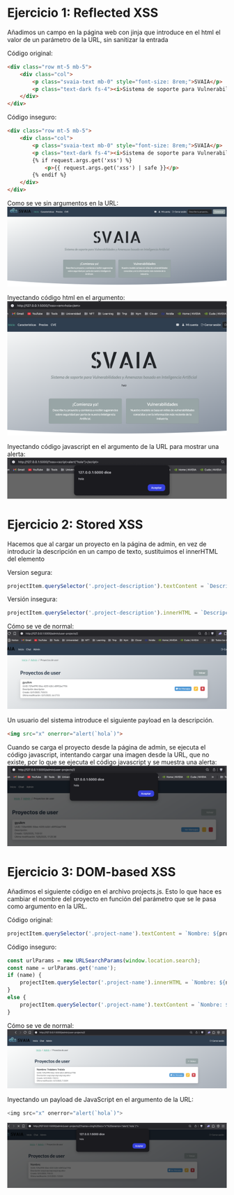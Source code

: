 # Ejercicio 1: Reflected XSS

Añadimos un campo en la página web con jinja que introduce en el html el valor de un parámetro de la URL, sin sanitizar la entrada

Código original:
```html
<div class="row mt-5 mb-5">
    <div class="col">
        <p class="svaia-text mb-0" style="font-size: 8rem;">SVAIA</p>
        <p class="text-dark fs-4"><i>Sistema de soporte para Vulnerabilidades y Amenazas basado en Inteligencia Artificial</i></p>
    </div>
</div>
```

Código inseguro:
```html
<div class="row mt-5 mb-5">
    <div class="col">
        <p class="svaia-text mb-0" style="font-size: 8rem;">SVAIA</p>
        <p class="text-dark fs-4"><i>Sistema de soporte para Vulnerabilidades y Amenazas basado en Inteligencia Artificial</i></p>
        {% if request.args.get('xss') %}
            <p>{{ request.args.get('xss') | safe }}</p>
        {% endif %}
    </div>
</div>
```

Como se ve sin argumentos en la URL:
![ej01_normal](ej01_normal.png)

Inyectando código html en el argumento:
![ej01_inyeccion_html](ej01_inyeccion_html.png)

Inyectando código javascript en el argumento de la URL para mostrar una alerta:
![ej01_alerta](ej01_alerta.png)

# Ejercicio 2: Stored XSS

Hacemos que al cargar un proyecto en la página de admin, en vez de introducir la descripción en un campo de texto, sustituimos el innerHTML del elemento

Version segura:
```js
projectItem.querySelector('.project-description').textContent = `Descripción: ${project.description}`;
```

Versión insegura:
```js
projectItem.querySelector('.project-description').innerHTML = `Descripción: ${project.description}`;
```

Cómo se ve de normal:
![ej02_normal](ej02_normal.png)

Un usuario del sistema introduce el siguiente payload en la descripción.

```html
<img src="x" onerror="alert(`hola`)">
```

Cuando se carga el proyecto desde la página de admin, se ejecuta el código javascript, intentando cargar una imagen desde la URL, que no existe, por lo que se ejecuta el código javascript y se muestra una alerta:
![ej02_alerta](ej02_alerta.png)

# Ejercicio 3: DOM-based XSS

Añadimos el siguiente código en el archivo projects.js. Esto lo que hace es cambiar el nombre del proyecto en función del parámetro que se le pasa como argumento en la URL.

Código original:
```js
projectItem.querySelector('.project-name').textContent = `Nombre: ${project.name}`;
```

Código inseguro:
```js
const urlParams = new URLSearchParams(window.location.search);
const name = urlParams.get('name');
if (name) {
    projectItem.querySelector('.project-name').innerHTML = `Nombre: ${name}`;
}
else {
    projectItem.querySelector('.project-name').textContent = `Nombre: ${project.name}`;
}
```

Cómo se ve de normal:
![ej03_normal](ej03_normal.png)

Inyectando un payload de JavaScript en el argumento de la URL:

```js
<img src="x" onerror="alert(`hola`)">
``` 

![ej03_js](ej03_alert.png)
